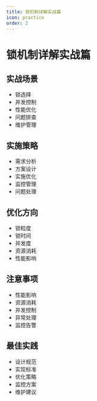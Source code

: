 ```yaml
---
title: 锁机制详解实战篇
icon: practice
order: 2
---
```


# 锁机制详解实战篇

## 实战场景
- 锁选择
- 并发控制
- 性能优化
- 问题排查
- 维护管理

## 实施策略
- 需求分析
- 方案设计
- 实施优化
- 监控管理
- 问题处理

## 优化方向
- 锁粒度
- 锁时间
- 并发度
- 资源消耗
- 性能影响

## 注意事项
- 性能影响
- 资源消耗
- 并发控制
- 异常处理
- 监控告警

## 最佳实践
- 设计规范
- 实现标准
- 优化策略
- 监控方案
- 维护建议
